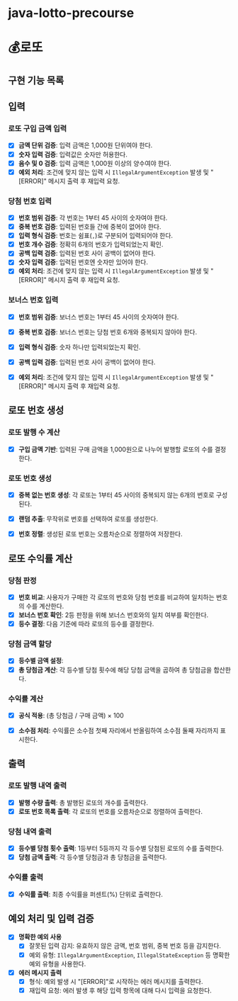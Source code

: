 # java-lotto-precourse
# 💰로또
## 구현 기능 목록

## 입력
### 로또 구입 금액 입력
- [x] **금액 단위 검증**: 입력 금액은 1,000원 단위여야 한다.
- [x] **숫자 입력 검증**: 입력값은 숫자만 허용한다.
- [x] **음수 및 0 검증**: 입력 금액은 1,000원 이상의 양수여야 한다.
- [x] **예외 처리**: 조건에 맞지 않는 입력 시 `IllegalArgumentException` 발생 및 "[ERROR]" 메시지 출력 후 재입력 요청.

### 당첨 번호 입력
- [x] **번호 범위 검증**: 각 번호는 1부터 45 사이의 숫자여야 한다.
- [x] **중복 번호 검증**: 입력된 번호들 간에 중복이 없어야 한다.
- [x] **입력 형식 검증**: 번호는 쉼표(`,`)로 구분되어 입력되어야 한다.
- [x] **번호 개수 검증**: 정확히 6개의 번호가 입력되었는지 확인.
- [x] **공백 입력 검증**: 입력된 번호 사이 공백이 없어야 한다.
- [x] **숫자 입력 검증**: 입력된 번호엔 숫자만 있어야 한다.
- [x] **예외 처리**: 조건에 맞지 않는 입력 시 `IllegalArgumentException` 발생 및 "[ERROR]" 메시지 출력 후 재입력 요청.

### 보너스 번호 입력
- [x] **번호 범위 검증**: 보너스 번호는 1부터 45 사이의 숫자여야 한다.
- [x] **중복 번호 검증**: 보너스 번호는 당첨 번호 6개와 중복되지 않아야 한다.
- [x] **입력 형식 검증**: 숫자 하나만 입력되었는지 확인.
- [x] **공백 입력 검증**: 입력된 번호 사이 공백이 없어야 한다.
- [x] **예외 처리**: 조건에 맞지 않는 입력 시 `IllegalArgumentException` 발생 및 "[ERROR]" 메시지 출력 후 재입력 요청.


## 로또 번호 생성
### 로또 발행 수 계산
- [x] **구입 금액 기반**: 입력된 구매 금액을 1,000원으로 나누어 발행할 로또의 수를 결정한다.

### 로또 번호 생성
- [x] **중복 없는 번호 생성**: 각 로또는 1부터 45 사이의 중복되지 않는 6개의 번호로 구성된다.
- [x] **랜덤 추출**: 무작위로 번호를 선택하여 로또를 생성한다.
- [x] **번호 정렬**: 생성된 로또 번호는 오름차순으로 정렬하여 저장한다.


## 로또 수익률 계산
### 당첨 판정
- [x] **번호 비교**: 사용자가 구매한 각 로또의 번호와 당첨 번호를 비교하여 일치하는 번호의 수를 계산한다.
- [x] **보너스 번호 확인**: 2등 판정을 위해 보너스 번호와의 일치 여부를 확인한다.
- [x] **등수 결정**: 다음 기준에 따라 로또의 등수를 결정한다.

### 당첨 금액 할당
- [x] **등수별 금액 설정**:
- [x] **총 당첨금 계산**: 각 등수별 당첨 횟수에 해당 당첨 금액을 곱하여 총 당첨금을 합산한다.

### 수익률 계산
- [x] **공식 적용**: (총 당첨금 / 구매 금액) × 100
- [x] **소수점 처리**: 수익률은 소수점 첫째 자리에서 반올림하여 소수점 둘째 자리까지 표시한다.


## 출력
### 로또 발행 내역 출력
- [x] **발행 수량 출력**: 총 발행된 로또의 개수를 출력한다.
- [x] **로또 번호 목록 출력**: 각 로또의 번호를 오름차순으로 정렬하여 출력한다.

### 당첨 내역 출력
- [x] **등수별 당첨 횟수 출력**: 1등부터 5등까지 각 등수별 당첨된 로또의 수를 출력한다.
- [x] **당첨 금액 출력**: 각 등수별 당첨금과 총 당첨금을 출력한다.

### 수익률 출력
- [x] **수익률 출력**: 최종 수익률을 퍼센트(%) 단위로 출력한다.


## 예외 처리 및 입력 검증
- [x] **명확한 예외 사용**
    - [x] 잘못된 입력 감지: 유효하지 않은 금액, 번호 범위, 중복 번호 등을 감지한다.
    - [x] 예외 유형: `IllegalArgumentException`, `IllegalStateException` 등 명확한 예외 유형을 사용한다.

- [x] **에러 메시지 출력**
    - [x] 형식: 예외 발생 시 "[ERROR]"로 시작하는 에러 메시지를 출력한다.
    - [x] 재입력 요청: 에러 발생 후 해당 입력 항목에 대해 다시 입력을 요청한다.